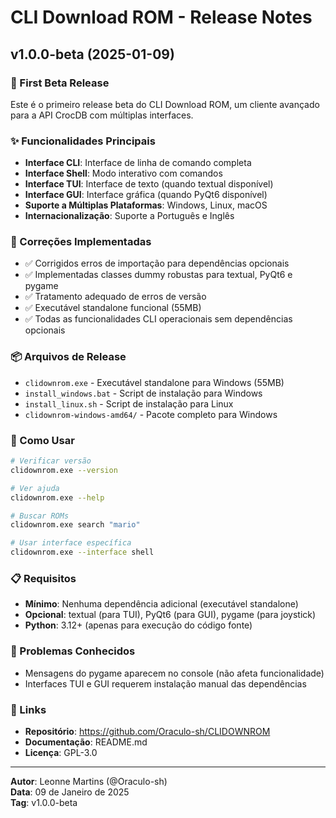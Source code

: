 # CLI Download ROM - Release Notes

## v1.0.0-beta (2025-01-09)

### 🎉 First Beta Release

Este é o primeiro release beta do CLI Download ROM, um cliente avançado para a API CrocDB com múltiplas interfaces.

### ✨ Funcionalidades Principais

- **Interface CLI**: Interface de linha de comando completa
- **Interface Shell**: Modo interativo com comandos
- **Interface TUI**: Interface de texto (quando textual disponível)
- **Interface GUI**: Interface gráfica (quando PyQt6 disponível)
- **Suporte a Múltiplas Plataformas**: Windows, Linux, macOS
- **Internacionalização**: Suporte a Português e Inglês

### 🔧 Correções Implementadas

- ✅ Corrigidos erros de importação para dependências opcionais
- ✅ Implementadas classes dummy robustas para textual, PyQt6 e pygame
- ✅ Tratamento adequado de erros de versão
- ✅ Executável standalone funcional (55MB)
- ✅ Todas as funcionalidades CLI operacionais sem dependências opcionais

### 📦 Arquivos de Release

- `clidownrom.exe` - Executável standalone para Windows (55MB)
- `install_windows.bat` - Script de instalação para Windows
- `install_linux.sh` - Script de instalação para Linux
- `clidownrom-windows-amd64/` - Pacote completo para Windows

### 🚀 Como Usar

```bash
# Verificar versão
clidownrom.exe --version

# Ver ajuda
clidownrom.exe --help

# Buscar ROMs
clidownrom.exe search "mario"

# Usar interface específica
clidownrom.exe --interface shell
```

### 📋 Requisitos

- **Mínimo**: Nenhuma dependência adicional (executável standalone)
- **Opcional**: textual (para TUI), PyQt6 (para GUI), pygame (para joystick)
- **Python**: 3.12+ (apenas para execução do código fonte)

### 🐛 Problemas Conhecidos

- Mensagens do pygame aparecem no console (não afeta funcionalidade)
- Interfaces TUI e GUI requerem instalação manual das dependências

### 🔗 Links

- **Repositório**: https://github.com/Oraculo-sh/CLIDOWNROM
- **Documentação**: README.md
- **Licença**: GPL-3.0

---

**Autor**: Leonne Martins (@Oraculo-sh)  
**Data**: 09 de Janeiro de 2025  
**Tag**: v1.0.0-beta